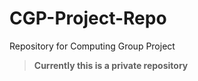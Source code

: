 # CGP-Project-Repo
Repository for Computing Group Project

> **Currently this is a private repository**
